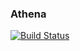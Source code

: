 ### Athena

[![Build Status](https://travis-ci.org/athenaforai/athena.svg?branch=master)](https://travis-ci.org/athenaforai/athena)